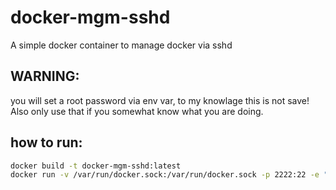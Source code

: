 # docker-mgm-sshd
A simple docker container to manage docker via sshd

## WARNING:
you will set a root password via env var, to my knowlage this is not save!
Also only use that if you somewhat know what you are doing.

## how to run:
```bash
docker build -t docker-mgm-sshd:latest
docker run -v /var/run/docker.sock:/var/run/docker.sock -p 2222:22 -e "root_pw=blub123" docker-mgm-sshd
```
